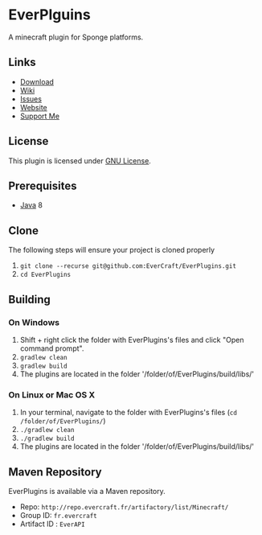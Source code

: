 EverPlguins
=============

A minecraft plugin for Sponge platforms.

## Links ##
* [Download](http://ci.evercraft.fr/job/EverCraft/job/EverPlugins/)
* [Wiki](http://wiki.evercraft.fr)
* [Issues](https://github.com/EverCraft/EverPlugins/issues)
* [Website](http://evercraft.fr)
* [Support Me](https://www.paypal.com/cgi-bin/webscr?cmd=_s-xclick&hosted_button_id=RUSKPBMNJG5R4)

## License ##
This plugin is licensed under [GNU License](https://github.com/EverCraft/EverPlugins/blob/master/LICENSE).

## Prerequisites ##
* [Java](http://www.oracle.com/technetwork/java/javase/downloads/jdk8-downloads-2133151.html) 8

## Clone ##
The following steps will ensure your project is cloned properly

1. `git clone --recurse git@github.com:EverCraft/EverPlugins.git`
2. `cd EverPlugins`

## Building ##

### On Windows ###

1. Shift + right click the folder with EverPlugins's files and click "Open command prompt".
2. `gradlew clean`
3. `gradlew build`
4. The plugins are located in the folder '/folder/of/EverPlugins/build/libs/'

### On Linux or Mac OS X ###

1. In your terminal, navigate to the folder with EverPlugins's files (`cd /folder/of/EverPlugins/`)
2. `./gradlew clean`
3. `./gradlew build`
4. The plugins are located in the folder '/folder/of/EverPlugins/build/libs/'

## Maven Repository ##
EverPlugins is available via a Maven repository.
* Repo: `http://repo.evercraft.fr/artifactory/list/Minecraft/`
* Group ID: `fr.evercraft`
* Artifact ID : `EverAPI`

